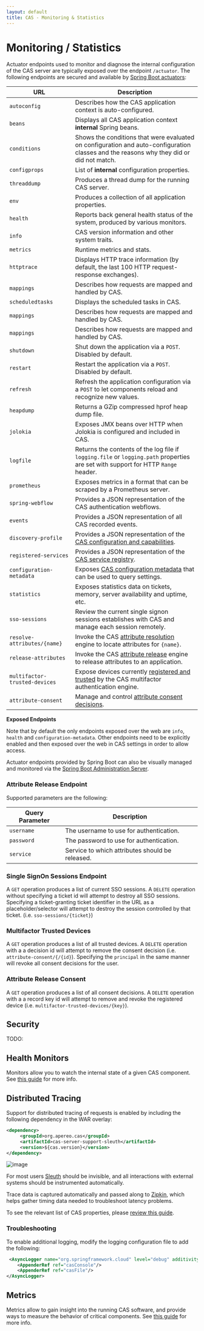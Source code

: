 ```yaml
---
layout: default
title: CAS - Monitoring & Statistics
---
```


# Monitoring / Statistics

Actuator endpoints used to monitor and diagnose the internal configuration of the CAS server are typically
exposed over the endpoint `/actuator`. The following endpoints are secured and available by 
[Spring Boot actuators](http://docs.spring.io/spring-boot/docs/current/reference/html/production-ready-endpoints.html):

| URL                       | Description
|---------------------------|-------------------------------------------------------------------------------------
| `autoconfig`              | Describes how the CAS application context is auto-configured. 
| `beans`                   | Displays all CAS application context **internal** Spring beans.
| `conditions`              | Shows the conditions that were evaluated on configuration and auto-configuration classes and the reasons why they did or did not match.
| `configprops`             | List of **internal** configuration properties.
| `threaddump`              | Produces a thread dump for the running CAS server.
| `env`                     | Produces a collection of all application properties.
| `health`                  | Reports back general health status of the system, produced by various monitors.
| `info`                    | CAS version information and other system traits.
| `metrics`                 | Runtime metrics and stats.
| `httptrace`               | Displays HTTP trace information (by default, the last 100 HTTP request-response exchanges).
| `mappings`                | Describes how requests are mapped and handled by CAS.
| `scheduledtasks`          | Displays the scheduled tasks in CAS.
| `mappings`                | Describes how requests are mapped and handled by CAS.
| `mappings`                | Describes how requests are mapped and handled by CAS.
| `shutdown`                | Shut down the application via a `POST`. Disabled by default.
| `restart`                 | Restart the application via a `POST`. Disabled by default.
| `refresh`                 | Refresh the application configuration via a `POST` to let components reload and recognize new values.
| `heapdump`                | Returns a GZip compressed hprof heap dump file.
| `jolokia`                 | Exposes JMX beans over HTTP when Jolokia is configured and included in CAS.
| `logfile`                 | Returns the contents of the log file if `logging.file` or `logging.path` properties are set with support for HTTP `Range` header.
| `prometheus`              | Exposes metrics in a format that can be scraped by a Prometheus server.
| `spring-webflow`          | Provides a JSON representation of the CAS authentication webflows.
| `events`                  | Provides a JSON representation of all CAS recorded events.
| `discovery-profile`       | Provides a JSON representation of the [CAS configuration and capabilities](Configuration-Discovery.html).
| `registered-services`     | Provides a JSON representation of the [CAS service registry](Service-Management.html).
| `configuration-metadata`  | Exposes [CAS configuration metadata](Configuration-Metadata-Repository.html) that can be used to query settings.
| `statistics`              | Exposes statistics data on tickets, memory, server availability and uptime, etc.
| `sso-sessions`            | Review the current single signon sessions establishes with CAS and manage each session remotely.
| `resolve-attributes/{name}`    | Invoke the CAS [attribute resolution](../integration/Attribute-Resolution.html) engine to locate attributes for `{name}`.
| `release-attributes`           | Invoke the CAS [attribute release](../integration/Attribute-Release.html) engine to release attributes to an application.
| `multifactor-trusted-devices`  | Expose devices currently [registered and trusted](Multifactor-TrustedDevice-Authentication.html) by the CAS multifactor authentication engine.
| `attribute-consent`  | Manage and control [attribute consent decisions](../integration/Attribute-Release-Consent.html).

<div class="alert alert-info"><strong>Exposed Endpoints</strong><p>
Note that by default the only endpoints exposed over the web are <code>info</code>, <code>health</code> and <code>configuration-metadata</code>.
Other endpoints need to be explicitly enabled and then exposed over the web in CAS settings in order to allow access.
</p></div>

Actuator endpoints provided by Spring Boot can also be visually managed and monitored
 via the [Spring Boot Administration Server](Configuring-Monitoring-Administration.html).
 
### Attribute Release Endpoint

Supported parameters are the following:

| Query Parameter           | Description
|---------------------------|--------------------------------------------
| `username`                | The username to use for authentication.
| `password`                | The password to use for authentication.
| `service`                | Service to which attributes should be released.

### Single SignOn Sessions Endpoint

A `GET` operation produces a list of current SSO sessions. A `DELETE` operation without 
specifying a ticket id will attempt to destroy all SSO sessions. Specifying a ticket-granting ticket identifier 
in the URL as a placeholder/selector will attempt to destroy the session controlled by that ticket. (i.e. `sso-sessions/{ticket}`)

### Multifactor Trusted Devices

A `GET` operation produces a list of all trusted devices. A `DELETE` operation with a 
a decision id will attempt to remove the consent decision (i.e. `attribute-consent/{/{id}`).
Specifying the `principal`  in the same manner will revoke all consent decisions for the user.

### Attribute Release Consent

A `GET` operation produces a list of all consent decisions. A `DELETE` operation with a 
a record key id will attempt to remove and revoke the registered device (i.e. `multifactor-trusted-devices/{key}`).


## Security

TODO:

## Health Monitors

Monitors allow you to watch the internal state of a given CAS component.
See [this guide](Configuring-Monitoring.html) for more info.

## Distributed Tracing

Support for distributed tracing of requests is enabled by including the following dependency in the WAR overlay:

```xml
<dependency>
     <groupId>org.apereo.cas</groupId>
     <artifactId>cas-server-support-sleuth</artifactId>
     <version>${cas.version}</version>
</dependency>
```

![image](https://cloud.githubusercontent.com/assets/1205228/24955152/8798ad9c-1f97-11e7-8b9d-fccc3c306c42.png)

For most users [Sleuth](https://cloud.spring.io/spring-cloud-sleuth/) should be invisible, and all
interactions with external systems should be instrumented automatically.

Trace data is captured automatically and passed along to [Zipkin](https://github.com/openzipkin/zipkin), which helps 
gather timing data needed to troubleshoot latency problems.

To see the relevant list of CAS properties, please [review this guide](Configuration-Properties.html#sleuth-distributed-tracing).

### Troubleshooting

To enable additional logging, modify the logging configuration file to add the following:

```xml
 <AsyncLogger name="org.springframework.cloud" level="debug" additivity="false">
    <AppenderRef ref="casConsole"/>
    <AppenderRef ref="casFile"/>
</AsyncLogger>
```

## Metrics

Metrics allow to gain insight into the running CAS software, and provide ways to measure the behavior of critical components. 
See [this guide](Configuring-Metrics.html) for more info.
